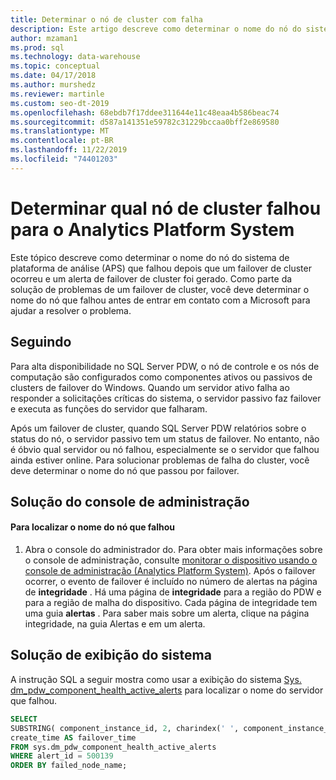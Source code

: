 ```yaml
---
title: Determinar o nó de cluster com falha
description: Este artigo descreve como determinar o nome do nó do sistema de plataforma de análise (APS) que falhou depois que um failover de cluster ocorreu e um alerta de failover de cluster foi gerado. Como parte da solução de problemas de um failover de cluster, você deve determinar o nome do nó que falhou antes de entrar em contato com a Microsoft para ajudar a resolver o problema.
author: mzaman1
ms.prod: sql
ms.technology: data-warehouse
ms.topic: conceptual
ms.date: 04/17/2018
ms.author: murshedz
ms.reviewer: martinle
ms.custom: seo-dt-2019
ms.openlocfilehash: 68ebdb7f17ddee311644e11c48eaa4b586beac74
ms.sourcegitcommit: d587a141351e59782c31229bccaa0bff2e869580
ms.translationtype: MT
ms.contentlocale: pt-BR
ms.lasthandoff: 11/22/2019
ms.locfileid: "74401203"
---
```

# <a name="determine-which-cluster-node-failed-for-analytics-platform-system"></a>Determinar qual nó de cluster falhou para o Analytics Platform System
Este tópico descreve como determinar o nome do nó do sistema de plataforma de análise (APS) que falhou depois que um failover de cluster ocorreu e um alerta de failover de cluster foi gerado. Como parte da solução de problemas de um failover de cluster, você deve determinar o nome do nó que falhou antes de entrar em contato com a Microsoft para ajudar a resolver o problema.  
  
## <a name="Background"></a>Seguindo  
Para alta disponibilidade no SQL Server PDW, o nó de controle e os nós de computação são configurados como componentes ativos ou passivos de clusters de failover do Windows. Quando um servidor ativo falha ao responder a solicitações críticas do sistema, o servidor passivo faz failover e executa as funções do servidor que falharam.  
  
Após um failover de cluster, quando SQL Server PDW relatórios sobre o status do nó, o servidor passivo tem um status de failover. No entanto, não é óbvio qual servidor ou nó falhou, especialmente se o servidor que falhou ainda estiver online. Para solucionar problemas de falha do cluster, você deve determinar o nome do nó que passou por failover.  
  
## <a name="AdminConsoleSolution"></a>Solução do console de administração  
  
#### <a name="to-find-the-name-of-the-node-that-failed"></a>Para localizar o nome do nó que falhou  
  
1.  Abra o console do administrador do. Para obter mais informações sobre o console de administração, consulte [monitorar o dispositivo usando o console de administração &#40;Analytics Platform System&#41;](monitor-the-appliance-by-using-the-admin-console.md). Após o failover ocorrer, o evento de failover é incluído no número de alertas na página de **integridade** . Há uma página de **integridade** para a região do PDW e para a região de malha do dispositivo. Cada página de integridade tem uma guia **alertas** . Para saber mais sobre um alerta, clique na página integridade, na guia Alertas e em um alerta.  
  
## <a name="SystemView"></a>Solução de exibição do sistema  
A instrução SQL a seguir mostra como usar a exibição do sistema [Sys. dm_pdw_component_health_active_alerts](../relational-databases/system-dynamic-management-views/sys-dm-pdw-component-health-active-alerts-transact-sql.md) para localizar o nome do servidor que falhou.  
  
```sql  
SELECT  
SUBSTRING( component_instance_id, 2, charindex(' ', component_instance_id, 1)-2) AS failed_node_name,  
create_time AS failover_time  
FROM sys.dm_pdw_component_health_active_alerts  
WHERE alert_id = 500139  
ORDER BY failed_node_name;  
```  
  
